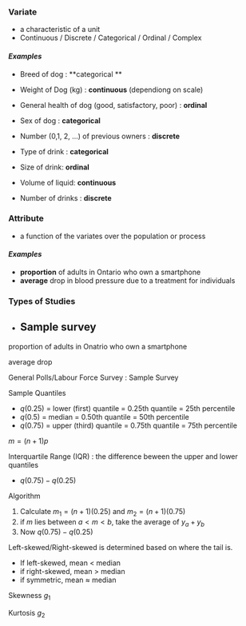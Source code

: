 ### Variate

- a characteristic of a unit
- Continuous / Discrete / Categorical / Ordinal / Complex

#### *Examples*

- Breed of dog : **categorical **
- Weight of Dog (kg) : **continuous** (dependiong on scale)
- General health of dog (good, satisfactory, poor) : **ordinal**
- Sex of dog : **categorical**
- Number (0,1, 2, ...) of previous owners : **discrete**



- Type of drink : **categorical**
- Size of drink: **ordinal**
- Volume of liquid: **continuous**
- Number of drinks : **discrete**





### Attribute

- a function of the variates over the population or process

#### *Examples*

- **proportion** of adults in Ontario who own a smartphone
- **average** drop in blood pressure due to a treatment for individuals





### Types of Studies

- Sample survey
  - 









proportion of adults in Onatrio who own a smartphone

average drop





General Polls/Labour Force Survey : Sample Survey



Sample Quantiles

- $q(0.25)$ = lower (first) quantile = $0.25$th quantile = $25$th percentile
- $q(0.5)$ = median = $0.50$th quantile = $50$th percentile
- $q(0.75)$ = upper (third) quantile = $0.75$th quantile = $75$th percentile



$m = (n+1)p$



Interquartile Range (IQR) : the difference beween the upper and lower quantiles

- $q(0.75) - q(0.25)$

Algorithm

1. Calculate $m_1 = (n+1)(0.25)$ and $m_2 = (n+1)(0.75)$
2. if $m$ lies between $a<m<b$, take the average of $y_{a} + y_{b}$
3. Now $q(0.75) - q(0.25)$



Left-skewed/Right-skewed is determined based on where the tail is. 

- If left-skewed, mean < median
- if right-skewed, mean > median
- if symmetric, mean $\approx$ median 



Skewness $g_1$





Kurtosis $g_2$











